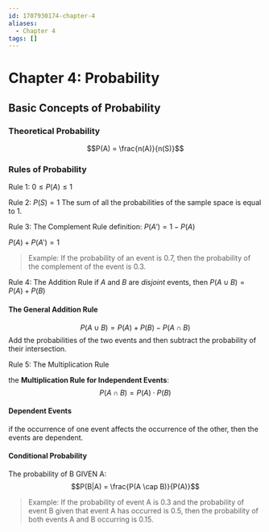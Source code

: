 ```yaml
---
id: 1707930174-chapter-4
aliases:
  - Chapter 4
tags: []
---
```


# Chapter 4: Probability

## Basic Concepts of Probability

### Theoretical Probability

$$P(A) = \frac{n(A)}{n(S)}$$

### Rules of Probability

Rule 1: $0 \leq P(A) \leq 1$

Rule 2: $P(S) = 1$
The sum of all the probabilities of the sample space is equal to 1.

Rule 3: The Complement Rule
definition: $P(A') = 1 - P(A)$

$P(A) + P(A') = 1$

> Example: If the probability of an event is 0.7, then the probability of the complement of the event is 0.3.

Rule 4: The Addition Rule
if $A$ and $B$ are _disjoint_ events, then $P(A \cup B) = P(A) + P(B)$

#### The General Addition Rule

$$P(A \cup B) = P(A) + P(B) - P(A \cap B)$$
Add the probabilities of the two events and then subtract the probability of their intersection.

Rule 5: The Multiplication Rule

the **Multiplication Rule for Independent Events**:
$$P(A \cap B) = P(A) \cdot P(B)$$

#### Dependent Events

if the occurrence of one event affects the occurrence of the other, then the events are dependent.

#### Conditional Probability

The probability of B GIVEN A:
$$P(B|A) = \frac{P(A \cap B)}{P(A)}$$

> Example: If the probability of event A is 0.3 and the probability of event B given that event A has occurred is 0.5, then the probability of both events A and B occurring is 0.15.
